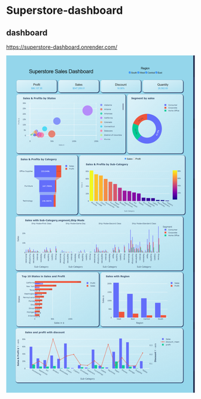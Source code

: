 # Superstore-dashboard
## dashboard

https://superstore-dashboard.onrender.com/


![](https://github.com/hareeharan03/Superstore-dashboard/blob/4de2f42ccbd7169c54d55100604a7726285bb172/output/Dashboard.png)
